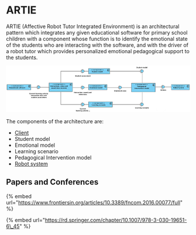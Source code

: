 # ARTIE

ARTIE \(Affective Robot Tutor Integrated Environment\) is an architectural pattern which integrates any given educational software for primary school children with a component whose function is to identify the emotional state of the students who are interacting with the software, and with the driver of a robot tutor which provides personalized emotional pedagogical support to the students.

![ARTIE architectural pattern](.gitbook/assets/artie_architectural_pattern.jpg)

The components of the architecture are:

* [Client](artie-client/artie-client-introduction.md)
* Student model
* Emotional model
* Learning scenario
* Pedagogical Intervention model
* [Robot system](artie-bot/artie-bot.md)

## Papers and Conferences

{% embed url="https://www.frontiersin.org/articles/10.3389/fncom.2016.00077/full" %}

{% embed url="https://rd.springer.com/chapter/10.1007/978-3-030-19651-6\_45" %}



